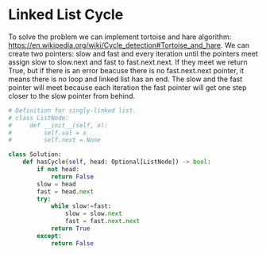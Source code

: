 # Linked List Cycle
To solve the problem we can implement tortoise and hare algorithm: https://en.wikipedia.org/wiki/Cycle_detection#Tortoise_and_hare.
We can create two pointers: slow and fast and every iteration until the pointers meet assign slow to slow.next and fast to fast.next.next. If they meet we return True, but if there is an error beacuse there is no fast.next.next pointer, it means there is no loop and linked list has an end. The slow and the fast pointer will meet because each iteration the fast pointer will get one step closer to the slow pointer from behind.
```python
# Definition for singly-linked list.
# class ListNode:
#     def __init__(self, x):
#         self.val = x
#         self.next = None

class Solution:
    def hasCycle(self, head: Optional[ListNode]) -> bool:
        if not head:
            return False
        slow = head
        fast = head.next
        try:
            while slow!=fast:
                slow = slow.next
                fast = fast.next.next
            return True
        except:
            return False
```
